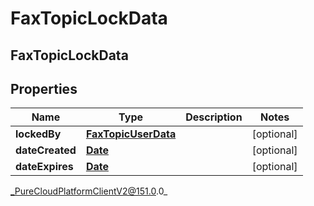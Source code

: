 # FaxTopicLockData

## FaxTopicLockData

## Properties

|Name | Type | Description | Notes|
|------------ | ------------- | ------------- | -------------|
| **lockedBy** | [**FaxTopicUserData**](FaxTopicUserData) |  | [optional] |
| **dateCreated** | [**Date**](Date) |  | [optional] |
| **dateExpires** | [**Date**](Date) |  | [optional] |



_PureCloudPlatformClientV2@151.0.0_
